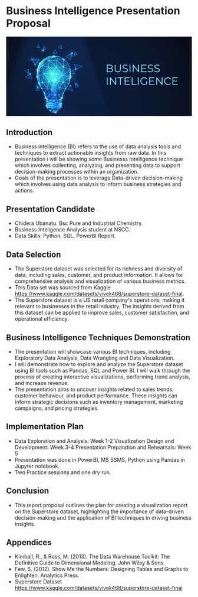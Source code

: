 # Business Intelligence Presentation Proposal 
<img src=https://github.com/Derathelion/Capstone/blob/main/mBusiness-intelligence.jpg>

## Introduction
- Business intelligence (BI) refers to the use of data analysis tools and techniques to extract actionable insights from raw data. In this presentation i will be showing some Businesss Intelligence technique
  which involves collecting, analyzing, and presenting data to support decision-making processes within an organization.
- Goals of the presentation is to leverage Data-driven decision-making which involves using data analysis to inform business strategies and actions. 

## Presentation Candidate
- Chidera Ubanatu. Bsc Pure and Industrial Chemistry.
- Business Inteligence Analysis student at NSCC.
- Data Skills: Python, SQL, PowerBI Report.
  
## Data Selection
- The Superstore dataset was selected for its richness and diversity of data, including sales, customer, and product information. It allows for comprehensive analysis and visualization of various business metrics.
- This Data set was sourced from Kaggle https://www.kaggle.com/datasets/vivek468/superstore-dataset-final.
- The Superstore dataset is a US retail company's operations, making it relevant to businesses in the retail industry. The insights derived from this dataset can be applied to improve sales, customer satisfaction, and operational efficiency.

## Business Intelligence Techniques Demonstration
- The presentation will showcase various BI techniques, including Exploratory Data Analysis, Data Wrangling and Data Visualization.
- I will demonstrate how to explore and analyze the Superstore dataset using BI tools such as Pandas, SQL and Power BI. I will walk through the process of creating interactive visualizations, performing trend analysis, and increase revenue.
- The presentation aims to uncover insights related to sales trends, customer behaviour, and product performance. These insights can inform strategic decisions such as inventory management, marketing campaigns, and pricing strategies.

## Implementation Plan
- Data Exploration and Analysis: Week 1-2
  Visualization Design and Development: Week 3-4
  Presentation Preparation and Rehearsals: Week 5
- Presentation was done in PowerBI, MS SSMS, Python using Pandas in Jupyter notebook.
- Two Practice sessions and one dry run.

## Conclusion
- This report proposal outlines the plan for creating a visualization report on the Superstore dataset, highlighting the importance of data-driven decision-making and the application of BI techniques in driving business 
 insights.
 
## Appendices
- Kimball, R., & Ross, M. (2013). The Data Warehouse Toolkit: The Definitive Guide to Dimensional Modeling. John Wiley & Sons.
- Few, S. (2012). Show Me the Numbers: Designing Tables and Graphs to Enlighten. Analytics Press.
- Superstore Dataset https://www.kaggle.com/datasets/vivek468/superstore-dataset-final
